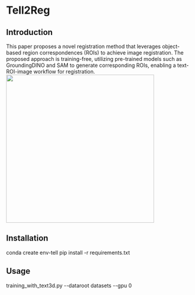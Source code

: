 # Tell2Reg
## Introduction
This paper proposes a novel registration method that leverages object-based region correspondences (ROIs) to achieve image registration. The proposed approach is training-free, utilizing pre-trained models such as GroundingDINO and SAM to generate corresponding ROIs, enabling a text-ROI-image workflow for registration.
<img src="net.png" width="400"/>
## Installation 
conda create env-tell
pip install -r requirements.txt

## Usage
training_with_text3d.py --dataroot datasets --gpu 0



